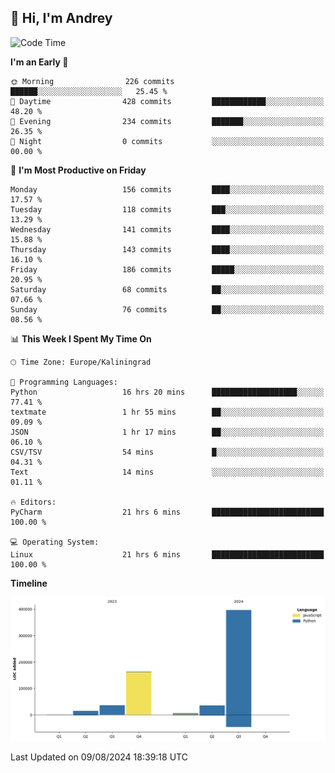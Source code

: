 ## 👋 Hi, I'm Andrey

<!--START_SECTION:waka-->
![Code Time](http://img.shields.io/badge/Code%20Time-300%20hrs%2016%20mins-blue)

**I'm an Early 🐤** 

```text
🌞 Morning                226 commits         ██████░░░░░░░░░░░░░░░░░░░   25.45 % 
🌆 Daytime                428 commits         ████████████░░░░░░░░░░░░░   48.20 % 
🌃 Evening                234 commits         ███████░░░░░░░░░░░░░░░░░░   26.35 % 
🌙 Night                  0 commits           ░░░░░░░░░░░░░░░░░░░░░░░░░   00.00 % 
```
📅 **I'm Most Productive on Friday** 

```text
Monday                   156 commits         ████░░░░░░░░░░░░░░░░░░░░░   17.57 % 
Tuesday                  118 commits         ███░░░░░░░░░░░░░░░░░░░░░░   13.29 % 
Wednesday                141 commits         ████░░░░░░░░░░░░░░░░░░░░░   15.88 % 
Thursday                 143 commits         ████░░░░░░░░░░░░░░░░░░░░░   16.10 % 
Friday                   186 commits         █████░░░░░░░░░░░░░░░░░░░░   20.95 % 
Saturday                 68 commits          ██░░░░░░░░░░░░░░░░░░░░░░░   07.66 % 
Sunday                   76 commits          ██░░░░░░░░░░░░░░░░░░░░░░░   08.56 % 
```


📊 **This Week I Spent My Time On** 

```text
🕑︎ Time Zone: Europe/Kaliningrad

💬 Programming Languages: 
Python                   16 hrs 20 mins      ███████████████████░░░░░░   77.41 % 
textmate                 1 hr 55 mins        ██░░░░░░░░░░░░░░░░░░░░░░░   09.09 % 
JSON                     1 hr 17 mins        ██░░░░░░░░░░░░░░░░░░░░░░░   06.10 % 
CSV/TSV                  54 mins             █░░░░░░░░░░░░░░░░░░░░░░░░   04.31 % 
Text                     14 mins             ░░░░░░░░░░░░░░░░░░░░░░░░░   01.11 % 

🔥 Editors: 
PyCharm                  21 hrs 6 mins       █████████████████████████   100.00 % 

💻 Operating System: 
Linux                    21 hrs 6 mins       █████████████████████████   100.00 % 
```

**Timeline**

![Lines of Code chart](https://raw.githubusercontent.com/Mist3s/Mist3s/main/assets/bar_graph.png)


 Last Updated on 09/08/2024 18:39:18 UTC
<!--END_SECTION:waka-->

